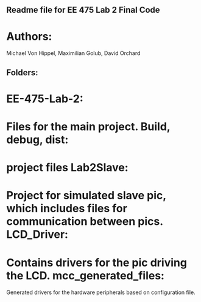 Readme file for EE 475 Lab 2 Final Code
---------------------------------------

Authors:
========
Michael Von Hippel, Maximilian Golub, David Orchard

Folders:
--------
EE-475-Lab-2:
=============
Files for the main project.
Build, debug, dist: 
===================
project files
Lab2Slave: 
==========
Project for simulated slave pic, which includes files for communication between pics.
LCD_Driver:
===========
Contains drivers for the pic driving the LCD.
mcc_generated_files:
==================== 
Generated drivers for the hardware peripherals based on configuration file.

